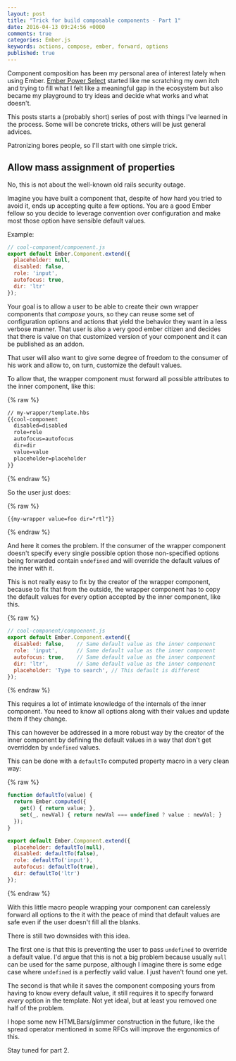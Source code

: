 ```yaml
---
layout: post
title: "Trick for build composable components - Part 1"
date: 2016-04-13 09:24:56 +0000
comments: true
categories: Ember.js
keywords: actions, compose, ember, forward, options
published: true
---
```


Component composition has been my personal area of interest lately when using Ember.
[Ember Power Select](https://www.ember-power-select.com) started like me scratching my own itch and
trying to fill what I felt like a meaningful gap in the ecosystem but also became my playground to
try ideas and decide what works and what doesn't.

This posts starts a (probably short) series of post with things I've learned in the process. Some will
be concrete tricks, others will be just general advices.


Patronizing bores people, so I'll start with one simple trick.

<!-- more -->

## Allow mass assignment of properties

No, this is not about the well-known old rails security outage.

Imagine you have built a component that, despite of how hard you tried to avoid it, ends up accepting
quite a few options. You are a good Ember fellow so you decide to leverage convention over configuration
and make most those option have sensible default values.

Example:

```js
// cool-component/compoenent.js
export default Ember.Component.extend({
  placeholder: null,
  disabled: false,
  role: 'input',
  autofocus: true,
  dir: 'ltr'
});
```

Your goal is to allow a user to be able to create their own wrapper components that _compose_ yours,
so they can reuse some set of configuration options and actions that yield the behavior they want in
a less verbose manner. That user is also a very good ember citizen and decides that there is value
on that customized version of your component and it can be published as an addon.

That user will also want to give some degree of freedom to the consumer of his work and allow to, on turn,
customize the default values.

To allow that, the wrapper component must forward all possible attributes to the inner component, like
this:

{% raw %}
```html
// my-wrapper/template.hbs
{{cool-component
  disabled=disabled
  role=role
  autofocus=autofocus
  dir=dir
  value=value
  placeholder=placeholder
}}
```
{% endraw %}

So the user just does:

{% raw %}
```html
{{my-wrapper value=foo dir="rtl"}}
```
{% endraw %}

And here it comes the problem. If the consumer of the wrapper component doesn't specify every single possible
option those non-specified options being forwarded contain `undefined` and will override the default
values of the inner with it.

This is not really easy to fix by the creator of the wrapper component, because to fix that from the outside,
the wrapper component has to copy the default values for every option accepted by the inner component, like this.

{% raw %}
```js
// cool-component/compoenent.js
export default Ember.Component.extend({
  disabled: false,    // Same default value as the inner component
  role: 'input',      // Same default value as the inner component
  autofocus: true,    // Same default value as the inner component
  dir: 'ltr',         // Same default value as the inner component
  placeholder: 'Type to search', // This default is different
});
```
{% endraw %}

This requires a lot of intimate knowledge of the internals of the inner component. You need to know
all options along with their values and update them if they change.

This can however be addressed in a more robust way by the creator of the inner component by defining
the default values in a way that don't get overridden by `undefined` values.

This can be done with a `defaultTo` computed property macro in a very clean way:

{% raw %}
```js
function defaultTo(value) {
  return Ember.computed({
    get() { return value; },
    set(_, newVal) { return newVal === undefined ? value : newVal; }
  });
}

export default Ember.Component.extend({
  placeholder: defaultTo(null),
  disabled: defaultTo(false),
  role: defaultTo('input'),
  autofocus: defaultTo(true),
  dir: defaultTo('ltr')
});
```
{% endraw %}

With this little macro people wrapping your component can carelessly forward all options
to the it with the peace of mind that default values are safe even if the user doesn't fill
all the blanks.

There is still two downsides with this idea.

The first one is that this is preventing the user to pass `undefined` to override a default value. I'd
argue that this is not a big problem because usually `null` can be used for the same purpose, although I
imagine there is some edge case where `undefined` is a perfectly valid value. I just haven't found one yet.

The second is that while it saves the component composing yours from having to know every
default value, it still requires it to specify forward *every* option in the template.
Not yet ideal, but at least you removed one half of the problem.

I hope some new HTMLBars/glimmer construction in the future, like the spread operator mentioned
in some RFCs will improve the ergonomics of this.

Stay tuned for part 2.
